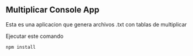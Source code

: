 ## Multiplicar Console App

Esta es una aplicacion que genera archivos .txt con tablas de multiplicar

Ejecutar este comando

```
npm install
```